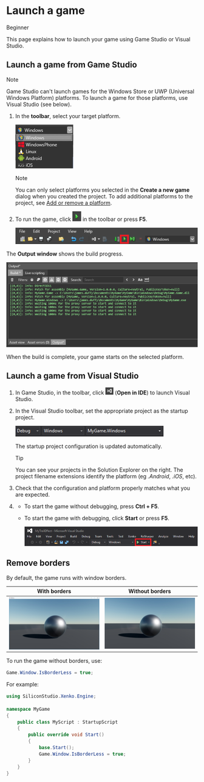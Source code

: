 # Launch a game

<span class="label label-doc-level">Beginner</span>

This page explains how to launch your game using Game Studio or Visual Studio.

## Launch a game from Game Studio

> [!Note]
> Game Studio can't launch games for the Windows Store or UWP (Universal Windows Platform) platforms. To launch a game for those platforms, use Visual Studio (see below).

  1. In the **toolbar**, select your target platform.

      ![Platform selection](media/launch-your-game-game-studio-profiles.png)

      > [!Note]
      > You can only select platforms you selected in the **Create a new game** dialog when you created the project. To add additional platforms to the project, see [Add or remove a platform](../platforms/add-or-remove-a-platform.md).

  2. To run the game, click ![Play icon](media/launch-your-game-play-icon.png) in the toolbar or press **F5**.

      ![Game Studio play button](media/game-studio-toolbar-build-button.png)

  The **Output window** shows the build progress. 

  ![Output window](media/output-window.png)

  When the build is complete, your game starts on the selected platform.

## Launch a game from Visual Studio

1. In Game Studio, in the toolbar, click ![Open in IDE](media/launch-your-game-ide-icon.png) (**Open in IDE**) to launch Visual Studio.

2. In the Visual Studio toolbar, set the appropriate project as the startup project.
         
	![Select build profile in Visual Studio](media/launch-your-game-visual-studio-profiles.png)
   
   The startup project configuration is updated automatically.
 
   > [!TIP]
   > You can see your projects in the Solution Explorer on the right. The project filename extensions identify the platform (eg *.Android*, *.iOS*, etc).

3. Check that the configuration and platform properly matches what you are expected.
  
4. * To start the game without debugging, press **Ctrl + F5**.
   
   * To start the game with debugging, click **Start** or press **F5**.

      ![Visual Studio Start button](media/visual-studio-start-button.png)

## Remove borders

By default, the game runs with window borders.

| With borders              | Without borders 
|---------------------------|-----------------
| ![With borders](media/with-borders.jpg)   | ![Without borders](media/without-borders.jpg) 

To run the game without borders, use:

```cs
Game.Window.IsBorderLess = true;
```

For example:

```cs
using SiliconStudio.Xenko.Engine;

namespace MyGame
{
    public class MyScript : StartupScript
    {
        public override void Start()
        {
            base.Start();
            Game.Window.IsBorderLess = true;
        }
    }
}
```